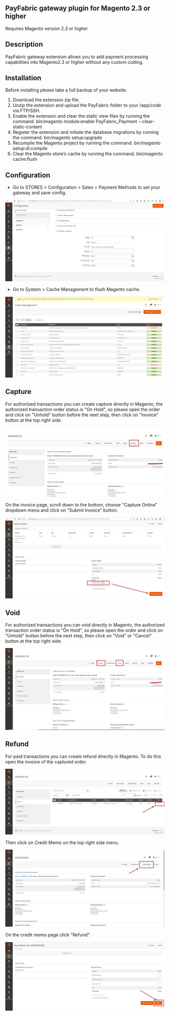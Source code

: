 ﻿## PayFabric gateway plugin for Magento 2.3 or higher
Requires Magento version 2.3 or higher

## Description 
PayFabric gateway extension allows you to add payment processing capabilities into Magento2.3 or higher without any custom coding.

## Installation 
Before installing please take a full backup of your website.
1. Download the extension zip file.
2. Unzip the extension and upload the PayFabric folder to your <Magento root directory>/app/code via FTP/SSH.
3. Enable the extension and clear the static view files by running the command.
    bin/magento module:enable PayFabric_Payment --clear-static-content
4. Register the extension and initiate the database migrations by running the command.
    bin/magento setup:upgrade
5. Recompile the Magento project by running the command.
    bin/magento setup:di:compile
6. Clear the Magento store’s cache by running the command.
    bin/magento cache:flush

## Configuration
* Go to STORES > Configuration > Sales > Payment Methods to set your gateway and save config.

![image](ScreenShots/setting_admin.png)

* Go to System > Cache Management to flush Magento cache.

![image](ScreenShots/cache_admin.png)

## Capture
For authorized transactions you can create capture directly in Magento, the authorized transaction order status is "On Hold", so please open the order and click on "Unhold" button before the next step, then click on "Invoice" button at the top right side.

![image](ScreenShots/invoice_create_admin.png)

On the invoice page, scroll down to the bottom, choose "Capture Online" dropdown menu and click on "Submit Invoice" button.

![image](ScreenShots/capture_admin.png)

## Void
For authorized transactions you can void directly in Magento, the authorized transaction order status is "On Hold", so please open the order and click on "Unhold" button before the next step, then click on "Void" or "Cancel" button at the top right side.

![image](ScreenShots/void_admin.png)

## Refund
For paid transactions you can create refund directly in Magento. To do this open the invoice of the captured order.

![image](ScreenShots/invoice_admin.png)

Then click on Credit Memo on the top right side menu.

![image](ScreenShots/creditmemo_admin.png)

On the credit memo page click "Refund".

![image](ScreenShots/refund_admin.png)

